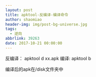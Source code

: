 ```yaml
---
layout: post
title: apktool-反编译-编译命令
author: shaomiao
header-img: img/post-bg-universe.jpg
tags:
  - 逆向
abbrlink: 39263
date: 2017-10-21 00:00:00
---
```

反编译：
apktool d  xx.apk
编译:
apktool b 

编译后的apk在/disk文件夹中


